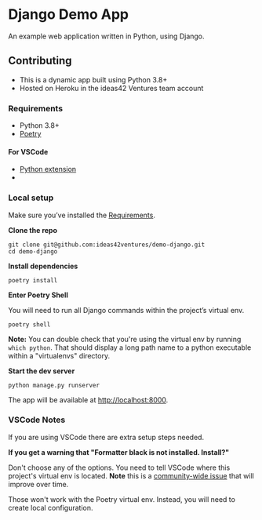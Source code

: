 # Django Demo App

An example web application written in Python, using Django.

## Contributing

- This is a dynamic app built using Python 3.8+
- Hosted on Heroku in the ideas42 Ventures team account

### Requirements

- Python 3.8+
- [Poetry](https://python-poetry.org/docs/)

#### For VSCode

- [Python extension](https://marketplace.visualstudio.com/items?itemName=ms-python.python)
-

### Local setup

Make sure you’ve installed the [Requirements](#requirements).

**Clone the repo**

```
git clone git@github.com:ideas42ventures/demo-django.git
cd demo-django
```

**Install dependencies**

```
poetry install
```

**Enter Poetry Shell**

You will need to run all Django commands within the project’s virtual env.

```
poetry shell
```

**Note:** You can double check that you're using the virtual env by running `which python`. That should display a long path name to a python executable within a "virtualenvs" directory.

**Start the dev server**

```
python manage.py runserver
```

The app will be available at [http://localhost:8000](http://localhost:8000).

### VSCode Notes

If you are using VSCode there are extra setup steps needed.

**If you get a warning that "Formatter black is not installed. Install?"**

Don't choose any of the options. You need to tell VSCode where this project's virtual env is located. **Note** this is a [community-wide issue](https://github.com/microsoft/vscode-python/issues/8372) that will improve over time.

Those won't work with the Poetry virtual env. Instead, you will need to create local configuration.
